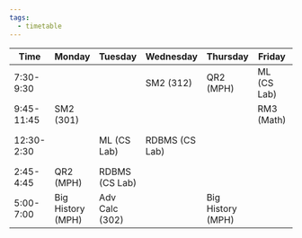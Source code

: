 ```yaml
---
tags:
  - timetable
---
```


| Time       | Monday      | Tuesday  | Wednesday | Thursday    | Friday | Saturday |
| ---------- | ----------- | -------- | --------- | ----------- | ------ | -------- |
| 7:30-9:30  |             |       | SM2 (312)       | QR2 (MPH)         | ML (CS Lab)       |          | 
| 9:45-11:45 | SM2 (301)            |          |     |             | RM3 (Math)       |          |
| 12:30-2:30 |             | ML (CS Lab)   | RDBMS (CS Lab)     |             |        |Adv Calc. (302) |
| 2:45-4:45  | QR2 (MPH)         | RDBMS (CS Lab)    |           |             |        |          |
| 5:00-7:00  | Big History (MPH) | Adv Calc (302) |           | Big History (MPH) |        |  |

